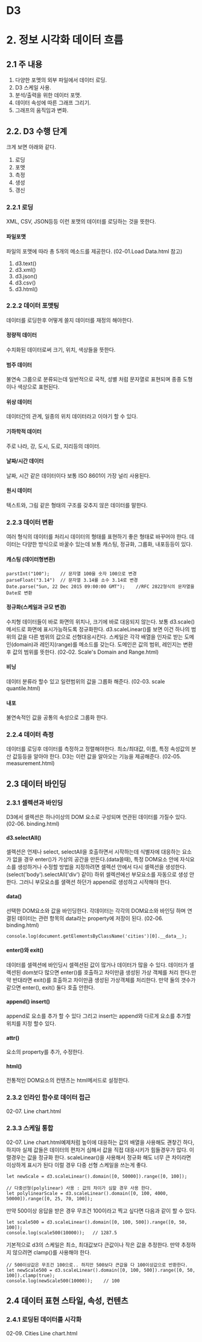 D3
======================

# 2. 정보 시각화 데이터 흐름
## 2.1 주 내용
1. 다양한 포멧의 외부 파일에서 데이터 로딩.
2. D3 스케일 사용.
3. 분석/출력을 위한 데이터 포맷.
4. 데이터 속성에 따른 그래프 그리기.
5. 그래프의 움직임과 변화.

## 2.2. D3 수행 단계
크게 보면 아래와 같다.

1. 로딩
2. 포맷
3. 측정
4. 생성
5. 갱신

### 2.2.1 로딩
XML, CSV, JSON등등 이런 포맷의 데이터를 로딩하는 것을 뜻한다.
#### 파일포맷
파일의 포맷에 따라 총 5개의 메소드를 제공한다. (02-01.Load Data.html 참고)
1. d3.text()
2. d3.xml()
3. d3.json()
4. d3.csv()
5. d3.html()

### 2.2.2 데이터 포맷팅
데이터를 로딩한후 어떻게 쓸지 데이터를 재정의 해야한다.
#### 정량적 데이터
수치화된 데이터로써 크기, 위치, 색상들을 뜻한다.
#### 범주 데이터
불연속 그룹으로 분류되는데 일반적으로 국적, 성별 처럼 문자열로 표현되며 종종 도형이나 색상으로 표현된다.
#### 위상 데이터
데이터간의 관계, 일종의 위치 데이터라고 이야기 할 수 있다.
#### 기하학적 데이터
주로 나라, 강, 도시, 도로, 지리등의 데이터.
#### 날짜/시간 데이터
날짜, 시간 같은 데이터이다 보통 ISO 8601이 가장 널리 사용된다.
#### 원시 데이터
텍스트와, 그림 같은 형태의 구조를 갖추지 않은 데이터를 말한다.
### 2.2.3 데이터 변환
여러 형식의 데이터를 처리시 데이터의 형태를 표현하기 좋은 형태로 바꾸어야 한다. 데이터는 다양한 방식으로 바꿀수 있는데 보통 캐스팅, 정규화, 그룹화, 내포등등이 있다.
#### 캐스팅 (데이터형변환)
    parstInt("100");	// 문자열 100을 숫자 100으로 변경
    parseFloat("3.14")	// 문자열 3.14를 소수 3.14로 변경
    Date.parse("Sun, 22 Dec 2015 09:00:00 GMT");	//RFC 2822형식의 문자열을 Date로 변환

#### 정규화(스케일과 규모 변경)
수치형 데이터들이 바로 화면의 위치나, 크기에 바로 대응되지 않는다. 보통 d3.scale()메서드로 화면에 표시가능하도록 정규화한다. d3.scaleLinear()를 보면 이건 하나의 범위의 값을 다른 범위의 값으로 선형대응시킨다. 스케일은 각각 배열을 인자로 받는 도메인(domain)과 레인지(range)를 메소드를 갖는다. 도메인은 값의 범위, 레인지는 변환후 값의 범위를 뜻한다. (02-02. Scale's Domain and Range.html)
#### 비닝
데이터 분류라 할수 있고 일련범위의 값을 그룹화 해준다. (02-03. scale quantile.html)
#### 내포
불연속적인 값을 공통의 속성으로 그룹화 한다.
### 2.2.4 데이터 측정
데이터를 로딩후 데이터를 측정하고 정렬해야한다. 최소/최대값, 이름, 특정 속성값의 분산 값등등을 알아야 한다. D3는 이런 값을 알아오는 기능을 제공해준다. (02-05. measurement.html)
## 2.3 데이터 바인딩
### 2.3.1 셀렉션과 바인딩
D3에서 셀렉션은 하나이상의 DOM 요소로 구성되며 연관된 데이터를 가질수 있다. (02-06. binding.html)
#### d3.selectAll()
셀렉션은 언제나 select, selectAll을 호출하면서 시작하는데 식별자에 대응하는 요소가 없을 경우 enter()가 가상의 공간을 만든다.(data쓸때), 특정 DOM요소 안에 자식요소를 생성하거나 수정할 방법을 지정하려면 셀렉션 안에서 다시 셀렉션을 생성한다. (select('body').selectAll('div') 같이) 하위 셀렉션에선 부모요소를 자동으로 생성 안한다. 그러니 부모요소를 샐랙션 하던가 append로 생성하고 시작해야 한다.
#### data()
선택한 DOM요소와 값을 바인딩한다. 각데이터는 각각의 DOM요소와 바인딩 하며 연결된 데이터는 관련 항목의 data라는 property에 저장이 된다. (02-06. binding.html)

    console.log(document.getElementsByClassName('cities')[0].__data__);

#### enter()와 exit()
데이터를 셀렉션에 바인딩시 셀렉션된 값이 많거나 데이터가 많을 수 있다. 데이터가 셀렉션된 dom보다 많으면 enter()를 호출하고 차이만큼 생성된 가상 객체를 처리 한다.만약 반대라면 exit()를 호출하고 차이만큼 생성된 가상객체를 처리한다. 만약 둘의 갯수가 같으면 enter(), exit() 둘다 호출 안한다.
#### append() insert()
append로 요소를 추가 할 수 있다 그리고 insert는 append와 다르게 요소를 추가할 위치를 지정 할수 있다.
#### attr()
요소의 property를 추가, 수정한다.
#### html()
전통적인 DOM요소의 컨텐츠는 html메서드로 설정한다.
### 2.3.2 인라인 함수로 데이터 접근
02-07. Line chart.html
### 2.3.3 스케일 통합
02-07. Line chart.html예제처럼 높이에 대응하는 값의 배열을 사용해도 괜챃긴 하다, 하지마 실제 값들은 데이터의 편차거 심해서 값을 직접 대응시키가 힘들경우가 많다. 이렬경우는 값을 정규화 한다. scaleLinear()을 사용해서 정규화 해도 너무 큰 차이라면 이상하게 표시가 된다 이럴 경우 다중 선형 스케일을 쓰는게 좋다.

    let newScale = d3.scaleLinear().domain([0, 50000]).range([0, 100]);

    // 다중선형(polylinear) 사용 : 값의 차이가 심할 경우 사용 한다.
    let polylinearScale = d3.scaleLinear().domain([0, 100, 4000, 50000]).range([0, 25, 70, 100]);

만약 500이상 응답을 받은 경우 무조건 100이라고 찍고 싶다면 다음과 같이 할 수 있다.

    let scale500 = d3.scaleLinear().domain([0, 100, 500]).range([0, 50, 100]);
    console.log(scale500(10000));	// 1287.5

기본적으로 d3의 스케일은 최소, 최대값보다 큰값이나 작은 값을 추정한다. 만약 추정하지 않으려면 clamp()를 사용해야 한다.

    // 500이상값은 무조건 100으로.. 하지만 500보다 큰값을 다 100이상값으로 반환한다.
    let newScale500 = d3.scaleLinear().domain([0, 100, 500]).range([0, 50, 100]).clamp(true);
    console.log(newScale500(10000));	// 100 

## 2.4 데이터 표현 스타일, 속성, 컨텐츠
### 2.4.1 로딩된 데이터를 시각화
02-09. Cities Line chart.html


